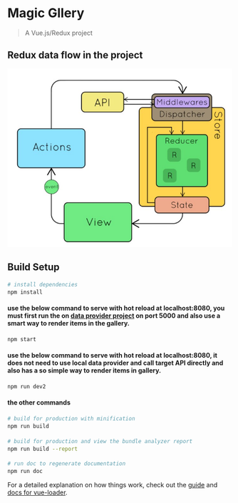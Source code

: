 # Magic Gllery

> A Vue.js/Redux project

## Redux data flow in the project

![Redux Data Flow](https://raw.githubusercontent.com/hedco-dev/magic-gallery/master/images/redux.jpg "Redux Data Flow")

## Build Setup

``` bash
# install dependencies
npm install
```

#### use the below command to serve with hot reload at localhost:8080, you must first run the on [data provider project](https://github.com/hedco-dev/Magic-Photo-Provider) on port 5000 and also use a smart way to render items in the gallery.

``` bash
npm start
```

#### use the below command to serve with hot reload at localhost:8080, it does not need to use local data provider and call target API directly and also has a so simple way to render items in gallery.

``` bash
npm run dev2
```
#### the other commands

``` bash
# build for production with minification
npm run build

# build for production and view the bundle analyzer report
npm run build --report

# run doc to regenerate documentation 
npm run doc

```

For a detailed explanation on how things work, check out the [guide](http://vuejs-templates.github.io/webpack/) and [docs for vue-loader](http://vuejs.github.io/vue-loader).

